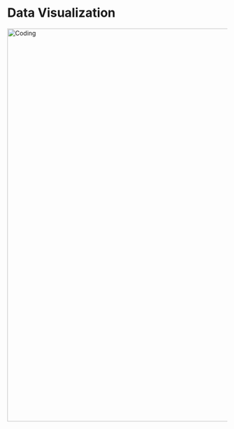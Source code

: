 <h1>Data Visualization</h1>
<img width="900" alt="Coding" src=https://github.com/Mariyajoseph24/SugarFit-Sentiment-Insights-Google-Play-Store-Review-Analysis-and-Power-BI-Reporting/assets/91487663/784658f5-f0df-439a-abe6-b616168c8390>

